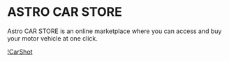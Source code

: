 # ASTRO CAR STORE

Astro CAR STORE is an online marketplace where you can access and buy your motor vehicle at one click.


[!CarShot](./public/assets/carshot.png)
